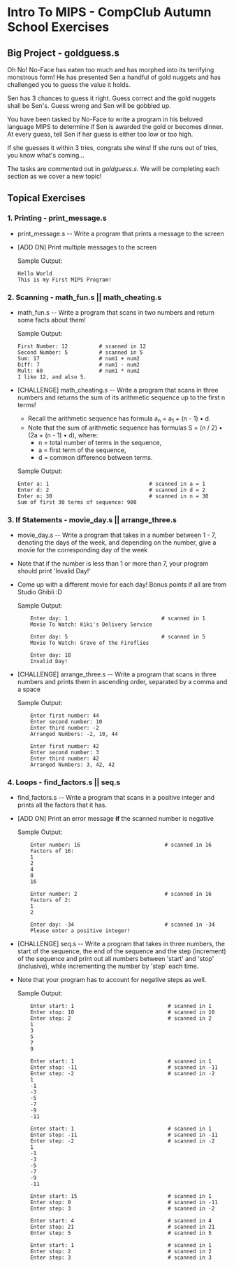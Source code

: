 # Intro To MIPS - CompClub Autumn School Exercises

## Big Project - goldguess.s

Oh No! No-Face has eaten too much and has morphed into its terrifying monstrous form!
He has presented Sen a handful of gold nuggets and has challenged you to guess the value it holds.

Sen has 3 chances to guess it right. Guess correct and the gold nuggets shall be Sen's. Guess wrong and Sen will be gobbled up.

You have been tasked by No-Face to write a program in his beloved language MIPS to determine if Sen is awarded the gold or becomes dinner. At every guess, tell Sen if her guess is either too low or too high.

If she guesses it within 3 tries, congrats she wins! If she runs out of tries, you know what's coming...

The tasks are commented out in *goldguess.s*. We will be completing each section as we cover a new topic!


## Topical Exercises

### 1. **Printing - print_message.s**
  - print_message.s -- Write a program that prints a message to the screen
  - [ADD ON] Print multiple messages to the screen
  
    Sample Output:
  
        Hello World
        This is my First MIPS Program!

### 2. **Scanning - math_fun.s || math_cheating.s**
  - math_fun.s -- Write a program that scans in two numbers and return some facts about them!
  
    Sample Output:
    
        First Number: 12          # scanned in 12
        Second Number: 5          # scanned in 5
        Sum: 17                   # num1 + num2
        Diff: 7                   # num1 - num2
        Mult: 60                  # num1 * num2
        I like 12, and also 5.
        
  - [CHALLENGE] math_cheating.s -- Write a program that scans in three numbers and returns the sum of its arithmetic sequence up to the first n terms!
    - Recall the arithmetic sequence has formula a<sub>n</sub> = a<sub>1</sub> + (n - 1) • d.
    - Note that the sum of arithmetic sequence has formulas S = (n / 2) • (2a + (n - 1) • d), where:
      - n = total number of terms in the sequence,
      - a = first term of the sequence,
      - d = common difference between terms.

    Sample Output:
        
        Enter a: 1                                # scanned in a = 1
        Enter d: 2                                # scanned in d = 2
        Enter n: 30                               # scanned in n = 30
        Sum of first 30 terms of sequence: 900

### 3. **If Statements - movie_day.s || arrange_three.s** 
  - movie_day.s -- Write a program that takes in a number between 1 - 7, denoting the days of the week, and depending on the number, give a movie for the corresponding day of the week
  - Note that if the number is less than 1 or more than 7, your program should print 'Invalid Day!'
  - Come up with a different movie for each day! Bonus points if all are from Studio Ghibli :D
  
    Sample Output:
    ```
        Enter day: 1                              # scanned in 1
        Movie To Watch: Kiki's Delivery Service
    ```
    ```
        Enter day: 5                              # scanned in 5
        Movie To Watch: Grave of the Fireflies
    ```
    ```
        Enter day: 10
        Invalid Day!
    ```
        
  - [CHALLENGE] arrange_three.s -- Write a program that scans in three numbers and prints them in ascending order, separated by a comma and a space

    Sample Output:
    ```
        Enter first number: 44
        Enter second number: 10
        Enter third number: -2 
        Arranged Numbers: -2, 10, 44
    ```
    ```
        Enter first number: 42
        Enter second number: 3
        Enter third number: 42
        Arranged Numbers: 3, 42, 42
    ```

### 4. **Loops - find_factors.s || seq.s** 
  - find_factors.s -- Write a program that scans in a positive integer and prints all the factors that it has.
  - [ADD ON] Print an error message **if** the scanned number is negative
  
    Sample Output:
    ```
        Enter number: 16                           # scanned in 16
        Factors of 16:
        1
        2
        4
        8
        16
    ```
    ```
        Enter number: 2                            # scanned in 16
        Factors of 2:
        1
        2
    ```
    ``` [ADD ON]
        Enter day: -34                             # scanned in -34
        Please enter a positive integer!
    ```
        
  - [CHALLENGE] seq.s -- Write a program that takes in three numbers, the start of the sequence, the end of the sequence and the step (increment) of the sequence and print out all numbers between 'start' and 'stop' (inclusive), while incrementing the number by 'step' each time.
  - Note that your program has to account for negative steps as well.

    Sample Output:
    ```
        Enter start: 1                              # scanned in 1
        Enter stop: 10                              # scanned in 10
        Enter step: 2                               # scanned in 2
        1
        3
        5
        7
        9
    ```
    ```
        Enter start: 1                              # scanned in 1
        Enter stop: -11                             # scanned in -11
        Enter step: -2                              # scanned in -2
        1
        -1
        -3
        -5
        -7
        -9
        -11
    ```
    ```
        Enter start: 1                              # scanned in 1
        Enter stop: -11                             # scanned in -11
        Enter step: -2                              # scanned in -2
        1
        -1
        -3
        -5
        -7
        -9
        -11
    ```
    ``` {No Output}
        Enter start: 15                             # scanned in 1
        Enter stop: 0                               # scanned in -11
        Enter step: 3                               # scanned in -2
    ```
    ``` {No Output}
        Enter start: 4                              # scanned in 4
        Enter stop: 21                              # scanned in 21
        Enter step: 5                               # scanned in 5
    ```
    ```
        Enter start: 1                              # scanned in 1
        Enter stop: 2                               # scanned in 2
        Enter step: 3                               # scanned in 3
    ```
